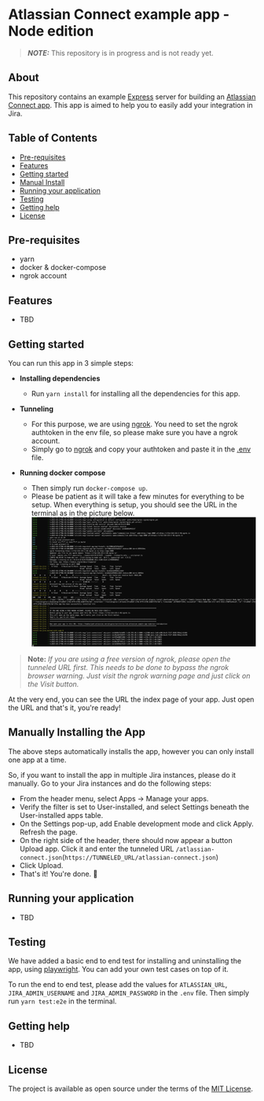 # Atlassian Connect example app - Node edition

> **_NOTE:_**  This repository is in progress and is not ready yet.

## About
This repository contains an example [Express](https://expressjs.com/en/4x/api.html) server for building an [Atlassian Connect app](https://developer.atlassian.com/cloud/jira/platform/getting-started-with-connect/).
This app is aimed to help you to easily add your integration in Jira.

## Table of Contents
- [Pre-requisites](#pre-requisites)
- [Features](#features)
- [Getting started](#getting-started)
- [Manual Install](#manually-installing-the-app)
- [Running your application](#running-your-application)
- [Testing](#testing)
- [Getting help](#getting-help)
- [License](#license)

## Pre-requisites
- yarn
- docker & docker-compose
- ngrok account

## Features
- TBD

## Getting started
You can run this app in 3 simple steps:
- **Installing dependencies** 
  - Run `yarn install` for installing all the dependencies for this app.

- **Tunneling**
  - For this purpose, we are using [ngrok](https://ngrok.com/docs/getting-started). You need to set the ngrok authtoken in the env file, so please make sure you have a ngrok account.
  - Simply go to [ngrok](https://dashboard.ngrok.com/get-started/your-authtoken) and copy your authtoken and paste it in the [.env](./.env) file.

- **Running docker compose** 
  - Then simply run `docker-compose up`.
  - Please be patient as it will take a few minutes for everything to be setup. When everything is setup, you should see the URL in the terminal as in the picture below. ![img.png](static/images/tunnel-output.png)

> **Note:** _If you are using a free version of ngrok, please open the tunneled URL first. This needs to be done to bypass the ngrok browser warning. Just visit the ngrok warning page and just click on the Visit button._

At the very end, you can see the URL the index page of your app. Just open the URL and that's it, you're ready!

## Manually Installing the App
The above steps automatically installs the app, however you can only install one app at a time. 

So, if you want to install the app in multiple Jira instances, please do it manually. Go to your Jira instances and do the following steps:
- From the header menu, select Apps -> Manage your apps.
- Verify the filter is set to User-installed, and select Settings beneath the User-installed apps table.
- On the Settings pop-up, add Enable development mode and click Apply. Refresh the page.
- On the right side of the header, there should now appear a button Upload app. Click it and enter the tunneled URL `/atlassian-connect.json`(`https://TUNNELED_URL/atlassian-connect.json`)
- Click Upload.
- That's it! You're done. 🎉

## Running your application
- TBD

## Testing
We have added a basic end to end test for installing and uninstalling the app, using [playwright](https://playwright.dev/docs/intro). You can add your own test cases on top of it. 

To run the end to end test, please add the values for `ATLASSIAN_URL`, `JIRA_ADMIN_USERNAME` and `JIRA_ADMIN_PASSWORD` in the `.env` file. Then simply run `yarn test:e2e` in the terminal.

## Getting help
- TBD

## License
The project is available as open source under the terms of the [MIT License](./LICENSE).

